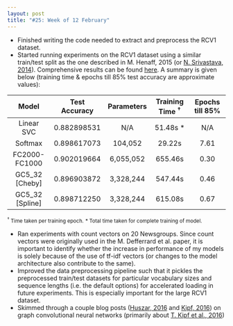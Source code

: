```yaml
---
layout: post
title: "#25: Week of 12 February"
---
```


- Finished writing the code needed to extract and preprocess the RCV1 dataset.
- Started running experiments on the RCV1 dataset using a similar train/test split as the one described in M. Henaff, 2015 (or [N. Srivastava, 2014](http://jmlr.org/papers/volume15/srivastava14a.old/srivastava14a.pdf)). Comprehensive results can be found [here](https://github.com/SuyashLakhotia/TextCategorization/blob/master/results.csv). A summary is given below (training time & epochs till 85% test accuracy are approximate values):

| Model           | Test Accuracy | Parameters | Training Time <sup>†</sup>  | Epochs till 85% |
|:---------------:|:-------------:|:----------:|:---------------------------:|:---------------:|
| Linear SVC      | 0.882898531   | N/A        | 51.48s *                    | N/A             |
| Softmax         | 0.898617073   | 104,052    | 29.22s                      | 7.61            |
| FC2000-FC1000   | 0.902019664   | 6,055,052  | 655.46s                     | 0.30            |
| GC5_32 [Cheby]  | 0.896903872   | 3,328,244  | 547.44s                     | 0.46            |
| GC5_32 [Spline] | 0.898712250   | 3,328,244  | 615.08s                     | 0.67            |

<!--
| 1518605241 |
| 1518542234 |
| 1518842040 |
| 1518603526 |
| 1518708077 |
-->

<small><sup>†</sup> Time taken per training epoch.</small>
<small>\* Total time taken for complete training of model.</small>

- Ran experiments with count vectors on 20 Newsgroups. Since count vectors were originally used in the M. Defferrard et al. paper, it is important to identify whether the increase in performance of my models is solely because of the use of tf-idf vectors (or changes to the model architecture also contribute to the same).
- Improved the data preprocessing pipeline such that it pickles the preprocessed train/test datasets for particular vocabulary sizes and sequence lengths (i.e. the default options) for accelerated loading in future experiments. This is especially important for the large RCV1 dataset.
- Skimmed through a couple blog posts ([Huszar, 2016](http://www.inference.vc/how-powerful-are-graph-convolutions-review-of-kipf-welling-2016-2/) and [Kipf, 2016](https://tkipf.github.io/graph-convolutional-networks/)) on graph convolutional neural networks (primarily about [T. Kipf et al., 2016](https://arxiv.org/abs/1609.02907))
